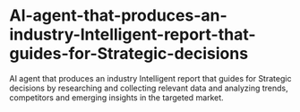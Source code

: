 # AI-agent-that-produces-an-industry-Intelligent-report-that-guides-for-Strategic-decisions
AI agent that produces an industry Intelligent report that guides for Strategic decisions by researching and collecting relevant data and analyzing trends, competitors and emerging insights in the targeted market.
